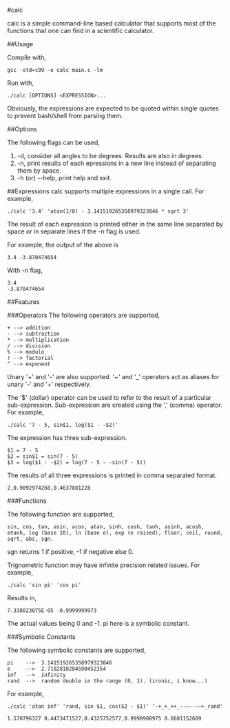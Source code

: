 #calc

  calc is a simple command-line based calculator that supports most of the functions that one can find in a scientific calculator.

##Usage

  Compile with,
  
    gcc -std=c99 -o calc main.c -lm

  Run with,
  
    ./calc [OPTIONS] <EXPRESSION>...

  Obviously, the expressions are expected to be quoted within single quotes to prevent bash/shell from parsing them.

##Options

  The following flags can be used,

  1. -d, consider all angles to be degrees. Results are also in degrees.
  2. -n, print results of each epressions in a new line instead of separating them by space.
  3. -h (or) --help, print help and exit.

##Expressions
  calc supports multiple expressions in a single call. For example,
  
    ./calc '3.4' 'atan(1/0) - 3.141519265358979323846 * sqrt 3'
  
  The result of each expression is printed either in the same line separated by space or in separate lines if the -n flag is used.
  
  For example, the output of the above is
  
    3.4 -3.870474654
  
  With -n flag,
  
    3.4
    -3.870474654

##Features

###Operators
The following operators are supported,

    + --> addition
    - --> subtraction
    * --> multiplication
    / --> division
    % --> modulo
    ! --> factorial
    ^ --> exponent

Unary '+' and '-' are also supported. '~' and '_' operators act as aliases for unary '-' and '+' respectively.

The '$' (dollar) operator can be used to refer to the result of a particular sub-expression. Sub-expression are created using the ',' (comma) operator. For example,

    ./calc '7 - 5, sin$1, log($1 - -$2)'

The expression has three sub-expression.

    $1 = 7 - 5
    $2 = sin$1 = sin(7 - 5)
    $3 = log($1 - -$2) = log(7 - 5 - -sin(7 - 5))

The results of all three expressions is printed in comma separated format.

    2,0.9092974268,0.4637881228

###Functions

  The following function are supported,
  
    sin, cos, tan, asin, acos, atan, sinh, cosh, tanh, asinh, acosh, atanh, log (base 10), ln (base e), exp (e raised), floor, ceil, round, sqrt, abs, sgn.
  
  sgn returns 1 if positive, -1 if negative else 0.
  
  Trignometric function may have infinite precision related issues. For example,
  
    ./calc 'sin pi' 'cos pi'
  
  Results in,
  
    7.338823075E-05 -0.9999999973
  
  The actual values being 0 and -1. pi here is a symbolic constant.

###Symbolic Constants

  The following symbolic constants are supported,
  
    pi    -->  3.141519265358979323846
    e     -->  2.7182818284590452354
    inf   -->  infinity
    rand  -->  random double in the range (0, 1). (ironic, i know...)
  
  For example,
  
    ./calc 'atan inf' 'rand, sin $1, cos($2 - $1)' '-+_+_++_--~---~+_rand'
    
    1.570796327 0.4473471527,0.4325752577,0.9998908975 0.6601152609